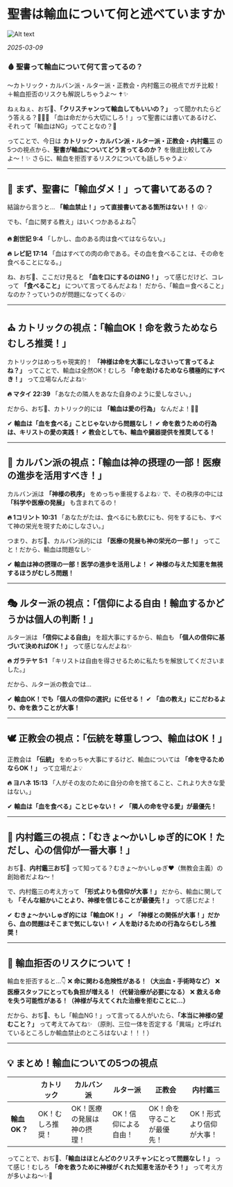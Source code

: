 # 聖書は輸血について何と述べていますか

![Alt text](/static/images/blog/asmrchurch_philipino_girl_lying_on_a_sofa_drinking_beer_ccb076d7-1d8e-405c-b79f-c3efc86535e7.png)

*2025-03-09*

### 🩸 **聖書って輸血について何て言ってるの？**
〜カトリック・カルバン派・ルター派・正教会・内村鑑三の視点でガチ比較！＋輸血拒否のリスクも解説しちゃうよ〜 ✝✨

ねぇねぇ、おぢ👴、**「クリスチャンって輸血してもいいの？」** って聞かれたらどう答える？🤔💉💦
「血は命だから大切にしろ！」って聖書には書いてあるけど、それって「輸血はNG」ってことなの？💭

ってことで、今日は **カトリック・カルバン派・ルター派・正教会・内村鑑三** の5つの視点から、**聖書が輸血についてどう言ってるのか？** を徹底比較してみよ〜！✨ さらに、輸血を拒否するリスクについても話しちゃうよ💡

---

## **📖 まず、聖書に「輸血ダメ！」って書いてあるの？**

結論から言うと… **「輸血禁止！」って直接書いてある箇所はない！！** 😲💡

でも、「血に関する教え」はいくつかあるよね👇

**🔥 創世記 9:4**
「しかし、血のある肉は食べてはならない。」

**🔥 レビ記 17:14**
「血はすべての肉の命である。その血を食べることは、その命を食べることになる。」

ね、おぢ👴、ここだけ見ると **「血を口にするのはNG！」** って感じだけど、コレって **「食べること」** について言ってるんだよね！ だから、「輸血＝食べること」なのか？っていうのが問題になってくるの💡

---

## **⛪ カトリックの視点：「輸血OK！命を救うためならむしろ推奨！」**

カトリックはめっちゃ現実的！ **「神様は命を大事にしなさいって言ってるよね？」** ってことで、輸血は全然OK！むしろ **「命を助けるためなら積極的にすべき！」** って立場なんだよね✨

**🔥 マタイ 22:39**
「あなたの隣人をあなた自身のように愛しなさい。」

だから、おぢ👴、カトリック的には **「輸血は愛の行為」** なんだよ！🥰✨

✔ **輸血は「血を食べる」ことじゃないから問題なし！**
✔ **命を救うための行為は、キリストの愛の実践！**
✔ **教会としても、輸血や臓器提供を推奨してる！**

---

## **📜 カルバン派の視点：「輸血は神の摂理の一部！医療の進歩を活用すべき！」**

カルバン派は **「神様の秩序」** をめっちゃ重視するよね💡 で、その秩序の中には **「科学や医療の発展」** も含まれてるの！

**🔥 1コリント 10:31**
「あなたがたは、食べるにも飲むにも、何をするにも、すべて神の栄光を現すためにしなさい。」

つまり、おぢ👴、カルバン派的には **「医療の発展も神の栄光の一部！」** ってこと！だから、輸血は問題なし✨

✔ **輸血は神の摂理の一部！医学の進歩を活用しよ！**
✔ **神様の与えた知恵を無視するほうがむしろ問題！**

---

## **🎭 ルター派の視点：「信仰による自由！輸血するかどうかは個人の判断！」**

ルター派は **「信仰による自由」** を超大事にするから、輸血も **「個人の信仰に基づいて決めればOK！」** って感じなんだよね✨

**🔥 ガラテヤ 5:1**
「キリストは自由を得させるために私たちを解放してくださいました。」

だから、ルター派の教会では…

✔ **輸血OK！でも「個人の信仰の選択」に任せる！**
✔ **「血の教え」にこだわるより、命を救うことが大事！**

---

## **🕊 正教会の視点：「伝統を尊重しつつ、輸血はOK！」**

正教会は **「伝統」** をめっちゃ大事にするけど、輸血については **「命を守るためならOK！」** って立場だよ💡

**🔥 ヨハネ 15:13**
「人がその友のために自分の命を捨てること、これより大きな愛はない。」

✔ **輸血は「血を食べる」ことじゃない！**
✔ **「隣人の命を守る愛」が最優先！**

---

## **📢 内村鑑三の視点：「むきょ〜かいしゅぎ的にOK！ただし、心の信仰が一番大事！」**

おぢ👴、**内村鑑三おぢ👴** って知ってる？むきょ〜かいしゅぎ❤️（無教会主義）の創始者だよね〜！

で、内村鑑三の考え方って **「形式よりも信仰が大事！」** だから、輸血に関しても **「そんな細かいことより、神様を信じることが最優先！」** って感じだよ！

✔ **むきょ〜かいしゅぎ的には「輸血OK！」**
✔ **「神様との関係が大事！」だから、血の問題はそこまで気にしない！**
✔ **人を助けるための行為ならむしろ推奨！**

---

## **🚨 輸血拒否のリスクについて！**

輸血を拒否すると…👇
❌ **命に関わる危険性がある！（大出血・手術時など）**
❌ **医療スタッフにとっても負担が増える！（代替治療が必要になる）**
❌ **救える命を失う可能性がある！（神様が与えてくれた治療を拒むことに…）**

だから、おぢ👴、もし「輸血NG！」って言ってる人がいたら、**「本当に神様の望むこと？」** って考えてみてね✨
（原則、三位一体を否定する「異端」と呼ばれているところしか輸血禁止のところはないよ！！！）

---

## **💡 まとめ！輸血についての5つの視点**

|  | **カトリック** | **カルバン派** | **ルター派** | **正教会** | **内村鑑三** |
|-----------|-----------|-----------|-----------|-----------|-----------|
| **輸血OK？** | OK！むしろ推奨！ | OK！医療の発展は神の摂理！ | OK！信仰による自由！ | OK！命を守ることが最優先！ | OK！形式より信仰が大事！ |

ってことで、おぢ👴、**「輸血はほとんどのクリスチャンにとって問題なし！」** って感じ！むしろ **「命を救うために神様がくれた知恵を活かそう！」** って考え方が多いよね〜✨💖
